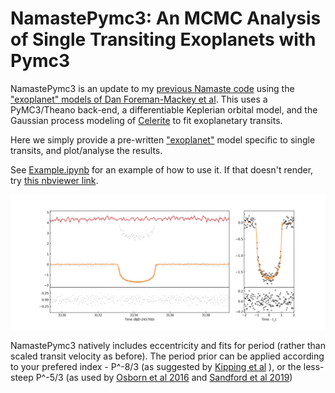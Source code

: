 # NamastePymc3: An MCMC Analysis of Single Transiting Exoplanets with Pymc3

NamastePymc3 is an update to my [previous Namaste code](http://github.com/hposborn/Namaste) using the ["exoplanet" models of Dan Foreman-Mackey et al](http://github.com/dfm/exoplanet). 
This uses a PyMC3/Theano back-end, a differentiable Keplerian orbital model, and the Gaussian process modeling of [Celerite](http://github.com/dfm/celerite) to fit exoplanetary transits.

Here we simply provide a pre-written  ["exoplanet"](http://github.com/dfm/exoplanet) model specific to single transits, and plot/analyse the results.

See [Example.ipynb](https://github.com/hposborn/NamastePymc3/blob/master/Example.ipynb) for an example of how to use it.
If that doesn't render, try [this nbviewer link](https://nbviewer.jupyter.org/github/hposborn/NamastePymc3/blob/master/Example.ipynb).


![alt text](https://github.com/hposborn/NamastePymc3/blob/master/EPIC00248847494/EPIC00248847494_2019-09-06_0_TransitFit.png)

NamastePymc3 natively includes eccentricity and fits for period (rather than scaled transit velocity as before).
The period prior can be applied according to your prefered index - P^-8/3 (as suggested by [Kipping et al](https://iopscience.iop.org/article/10.3847/2515-5172/aaf50c) ), or the less-steep P^-5/3 (as used by [Osborn et al 2016](https://academic.oup.com/mnras/article/457/3/2273/2588921) and [Sandford et al 2019](https://arxiv.org/abs/1908.08548))
